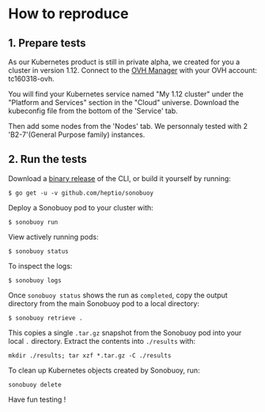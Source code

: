 # How to reproduce

## 1. Prepare tests
As our Kubernetes product is still in private alpha, we created for you a cluster in version 1.12.
Connect to the [OVH Manager](https://www.ovh.com/manager/cloud) with your OVH account: tc160318-ovh.

You will find your Kubernetes service named "My 1.12 cluster" under the "Platform and Services" section in the "Cloud" universe. Download the kubeconfig file from the bottom of the 'Service' tab.

Then add some nodes from the 'Nodes' tab. We personnaly tested with 2 'B2-7'(General Purpose family) instances.


## 2. Run the tests
Download a [binary release](https://github.com/heptio/sonobuoy/releases) of the CLI, or build it yourself by running:

```
$ go get -u -v github.com/heptio/sonobuoy
```

Deploy a Sonobuoy pod to your cluster with:

```
$ sonobuoy run
```

View actively running pods:

```
$ sonobuoy status
```

To inspect the logs:

```
$ sonobuoy logs
```

Once `sonobuoy status` shows the run as `completed`, copy the output directory from the main Sonobuoy pod to
a local directory:

```
$ sonobuoy retrieve .
```

This copies a single `.tar.gz` snapshot from the Sonobuoy pod into your local `.` directory. Extract the contents into `./results` with:

```
mkdir ./results; tar xzf *.tar.gz -C ./results
```

To clean up Kubernetes objects created by Sonobuoy, run:

```
sonobuoy delete
```

Have fun testing !